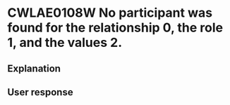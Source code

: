 # CWLAE0108W No participant was found for the relationship 0, the role 1, and the values 2.

## Explanation

## User response